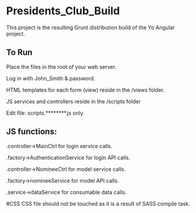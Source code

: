 # Presidents_Club_Build
This project is the resulting Grunt distribution build of the Yo Angular project.

## To Run
Place the files in the root of your web server.

Log in with John_Smith & password.

HTML templates for each form (view) reside in the /views folder.

JS services and controllers reside in the /scripts folder

Edit file: scripts.********.js only.

## JS functions:
.controller->MainCtrl for login service calls.

.factory->AuthenticationService for login API calls.

.controller->NomineeCtrl for model service calls.

.factory->nomineeService for model API calls.

.service->dataService for consumable data calls.

#CSS
CSS file should not be touched as it is a result of SASS compile task.